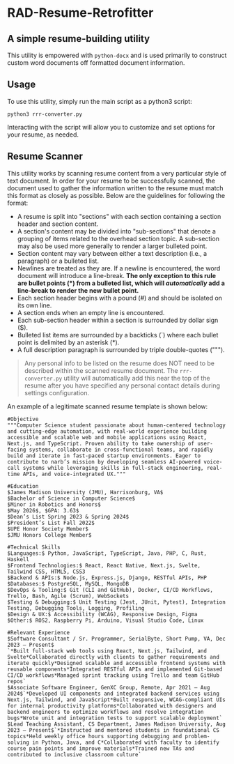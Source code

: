 # RAD-Resume-Retrofitter
## A simple resume-building utility

This utility is empowered with `python-docx` and is used primarily to construct custom word documents off formatted document information.

## Usage

To use this utility, simply run the main script as a python3 script:

```
python3 rrr-converter.py
```

Interacting with the script will allow you to customize and set options for your resume, as needed.

## Resume Scanner

This utility works by scanning resume content from a very particular style of text document. In order for your resume to be successfully scanned, the document used to gather the information written to the resume must match this format as closely as possible. Below are the guidelines for following the format:

* A resume is split into "sections" with each section containing a section header and section content.
* A section's content may be divided into "sub-sections" that denote a grouping of items related to the overhead section topic. A sub-section may also be used more generally to render a larger bulleted point.
* Section content may vary between either a text description (i.e., a paragraph) or a bulleted list.
* Newlines are treated as they are. If a newline is encountered, the word document will introduce a line-break. **The only exception to this rule are bullet points (*) from a bulleted list, which will _automatically_ add a line-break to render the new bullet point.**
* Each section header begins with a pound (#) and should be isolated on its own line.
* A section ends when an empty line is encountered.
* Each sub-section header within a section is surrounded by dollar sign ($).
* Bulleted list items are surrounded by a backticks (`) where each bullet point is delimited by an asterisk (*).
* A full description paragraph is surrounded by triple double-quotes (""").

> Any personal info to be listed on the resume does NOT need to be described within the scanned resume document. The `rrr-converter.py` utility will automatically add this near the top of the resume after you have specified any personal contact details during settings configuration.

An example of a legitimate scanned resume template is shown below:

```plaintext
#Objective
"""Computer Science student passionate about human-centered technology and cutting-edge automation, with real-world experience building accessible and scalable web and mobile applications using React, Next.js, and TypeScript. Proven ability to take ownership of user-facing systems, collaborate in cross-functional teams, and rapidly build and iterate in fast-paced startup environments. Eager to contribute to narb’s mission by developing seamless AI-powered voice-call systems while leveraging skills in full-stack engineering, real-time APIs, and voice-integrated UX."""

#Education
$James Madison University (JMU), Harrisonburg, VA$
$Bachelor of Science in Computer Science$
$Minor in Robotics and Honors$
$May 2026$, $GPA: 3.63$
$Dean’s List Spring 2023 & Spring 2024$
$President’s List Fall 2022$
$UPE Honor Society Member$
$JMU Honors College Member$

#Technical Skills
$Languages:$ Python, JavaScript, TypeScript, Java, PHP, C, Rust, Haskell
$Frontend Technologies:$ React, React Native, Next.js, Svelte, Tailwind CSS, HTML5, CSS3
$Backend & APIs:$ Node.js, Express.js, Django, RESTful APIs, PHP
$Databases:$ PostgreSQL, MySQL, MongoDB
$DevOps & Tooling:$ Git (CLI and GitHub), Docker, CI/CD Workflows, Trello, Bash, Agile (Scrum), WebSockets
$Testing & Debugging:$ Unit Testing (Jest, JUnit, Pytest), Integration Testing, Debugging Tools, Logging, Profiling
$Design & UX:$ Accessibility (WCAG), Responsive Design, Figma
$Other:$ ROS2, Raspberry Pi, Arduino, Visual Studio Code, Linux

#Relevant Experience
$Software Consultant / Sr. Programmer, SerialByte, Short Pump, VA, Dec 2023 – Present$
`*Built full-stack web tools using React, Next.js, Tailwind, and Svelte*Collaborated directly with clients to gather requirements and iterate quickly*Designed scalable and accessible frontend systems with reusable components*Integrated RESTful APIs and implemented Git-based CI/CD workflows*Managed sprint tracking using Trello and team GitHub repos`
$Associate Software Engineer, GenXC Group, Remote, Apr 2021 – Aug 2024$`*Developed UI components and integrated backend services using Next.js, Tailwind, and JavaScript*Built responsive, WCAG-compliant UIs for internal productivity platforms*Collaborated with designers and backend engineers to optimize workflows and resolve integration bugs*Wrote unit and integration tests to support scalable deployment`
$Lead Teaching Assistant, CS Department, James Madison University, Aug 2023 – Present$`*Instructed and mentored students in foundational CS topics*Held weekly office hours supporting debugging and problem-solving in Python, Java, and C*Collaborated with faculty to identify course pain points and improve materials*Trained new TAs and contributed to inclusive classroom culture`
```